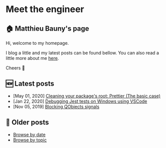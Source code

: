 # Meet the engineer

## :house: Matthieu Bauny's page

Hi, welcome to my homepage.

I blog a little and my latest posts can be found bellow. You can also read a little more about me [here](./pages/about.md "About").

Cheers :metal:

## :new: Latest posts

- [May 01, 2020] [Cleaning your package's root: Prettier (The basic case)](./posts/package-tidiness-prettier-simple.md)
- [Jan 22, 2020] [Debugging Jest tests on Windows using VSCode](./posts/debugging-jest-tests-on-windows-using-vscode.md)
- [Nov 05, 2019] [Blocking QObjects signals](./posts/blocking-qobjects-signals.md)

## :date: Older posts

- [Browse by date](./posts "Posts")
- [Browse by topic](./tags "Tags")
